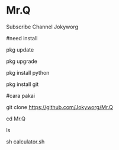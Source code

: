# Mr.Q
Subscribe Channel Jokyworg



#need install

pkg update

pkg upgrade

pkg install python

pkg install git



#cara pakai

git clone https://github.com/Jokyworg/Mr.Q


cd Mr.Q


ls


sh calculator.sh

